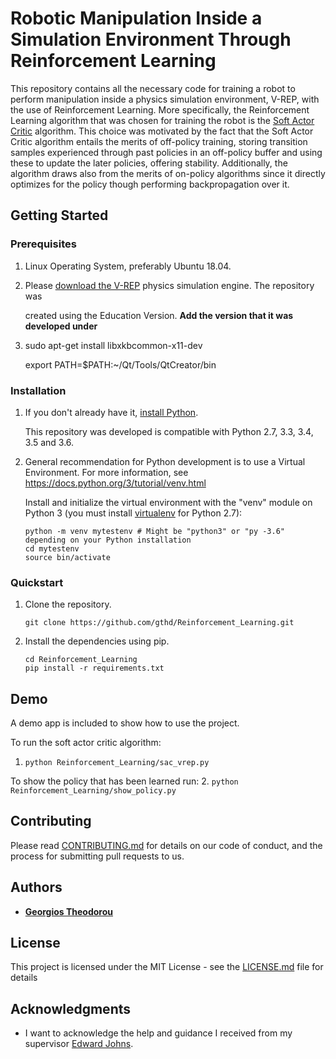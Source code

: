 # Robotic Manipulation Inside a Simulation Environment Through Reinforcement Learning

This repository contains all the necessary code for training a robot to perform manipulation inside a physics simulation environment, V-REP, with the use of Reinforcement Learning. More specifically, the Reinforcement Learning algorithm that was chosen for training the robot is the [Soft Actor Critic](https://arxiv.org/pdf/1801.01290.pdf) algorithm. This choice was motivated by the fact that the Soft Actor Critic algorithm entails the merits of off-policy training, storing transition samples experienced through past policies in an off-policy buffer and using these to update the later policies, offering stability. Additionally, the algorithm draws also from the merits of on-policy algorithms since it directly optimizes for the policy though performing backpropagation over it.



## Getting Started

### Prerequisites

1. Linux Operating System, preferably Ubuntu 18.04.

2. Please [download the V-REP](https://coppeliarobotics.com/downloads) physics simulation engine. The repository was

   created using the Education Version. **Add the version that it was developed under**

3. sudo apt-get install libxkbcommon-x11-dev

   export PATH=$PATH:~/Qt/Tools/QtCreator/bin

### Installation

1.  If you don't already have it, [install Python](https://www.python.org/downloads/).

    This repository was developed is compatible with Python 2.7, 3.3, 3.4, 3.5 and 3.6.

2.  General recommendation for Python development is to use a Virtual Environment.
    For more information, see https://docs.python.org/3/tutorial/venv.html

    Install and initialize the virtual environment with the "venv" module on Python 3 (you must install [virtualenv](https://pypi.python.org/pypi/virtualenv) for Python 2.7):

    ```
    python -m venv mytestenv # Might be "python3" or "py -3.6" depending on your Python installation
    cd mytestenv
    source bin/activate      
    ```

### Quickstart

1.  Clone the repository.

    ```
    git clone https://github.com/gthd/Reinforcement_Learning.git
    ```

2.  Install the dependencies using pip.

    ```
    cd Reinforcement_Learning
    pip install -r requirements.txt
    ```

## Demo

A demo app is included to show how to use the project.

To run the soft actor critic algorithm:

1. `python Reinforcement_Learning/sac_vrep.py`

To show the policy that has been learned run:
2. `python Reinforcement_Learning/show_policy.py`

## Contributing

Please read [CONTRIBUTING.md](Contributing.md) for details on our code of conduct, and the process for submitting pull requests to us.

## Authors

* [**Georgios Theodorou**](https://github.com/gthd)

## License

This project is licensed under the MIT License - see the [LICENSE.md](LICENSE.md) file for details

## Acknowledgments

* I want to acknowledge the help and guidance I received from my supervisor [Edward Johns](https://www.imperial.ac.uk/people/e.johns).

